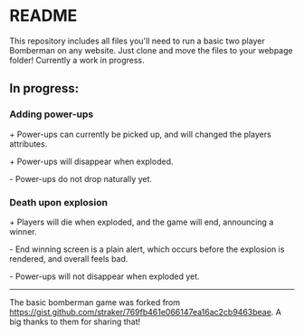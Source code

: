 # README
This repository includes all files you'll need to run a basic two player Bomberman on any website. Just clone and move the files to your webpage folder! Currently a work in progress.

## In progress:
### Adding power-ups
\+ Power-ups can currently be picked up, and will changed the players attributes.

\+ Power-ups will disappear when exploded.

\- Power-ups do not drop naturally yet.

### Death upon explosion
\+ Players will die when exploded, and the game will end, announcing a winner.

\- End winning screen is a plain alert, which occurs before the explosion is rendered, and overall feels bad.

\- Power-ups will not disappear when exploded yet.

***

The basic bomberman game was forked from https://gist.github.com/straker/769fb461e066147ea16ac2cb9463beae. A big thanks to them for sharing that!
